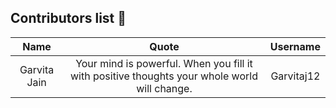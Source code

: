 ## Contributors list 📝

| Name | Quote | Username |
|:------:|:--------:|:---------:|
Garvita Jain| Your mind is powerful. When you fill it with positive thoughts your whole world will change. | Garvitaj12
